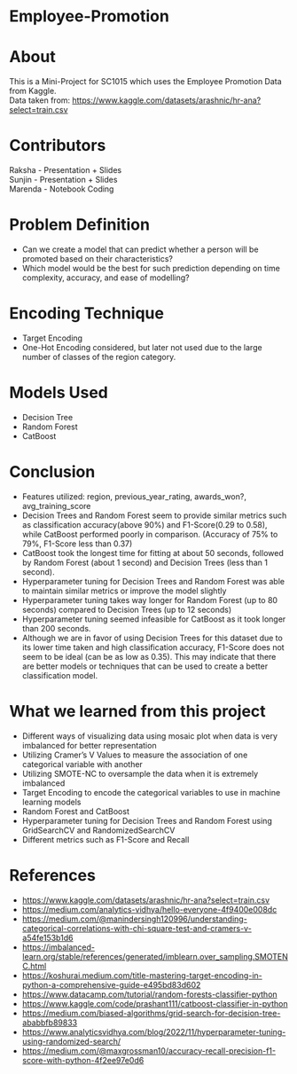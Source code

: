 # Employee-Promotion
# About
This is a Mini-Project for SC1015 which uses the Employee Promotion Data from Kaggle. \
Data taken from: https://www.kaggle.com/datasets/arashnic/hr-ana?select=train.csv

# Contributors
Raksha - Presentation + Slides \
Sunjin - Presentation + Slides \
Marenda - Notebook Coding

# Problem Definition
- Can we create a model that can predict whether a person will be promoted based on their characteristics?
- Which model would be the best for such prediction depending on time complexity, accuracy, and ease of modelling?

# Encoding Technique
- Target Encoding
- One-Hot Encoding considered, but later not used due to the large number of classes of the region category.

# Models Used
- Decision Tree
- Random Forest
- CatBoost

# Conclusion
- Features utilized: region, previous_year_rating, awards_won?, avg_training_score
- Decision Trees and Random Forest seem to provide similar metrics such as classification accuracy(above 90%) and F1-Score(0.29 to 0.58), while CatBoost performed poorly in comparison. (Accuracy of 75% to 79%, F1-Score less than 0.37)
- CatBoost took the longest time for fitting at about 50 seconds, followed by Random Forest (about 1 second) and Decision Trees (less than 1 second).
- Hyperparameter tuning for Decision Trees and Random Forest was able to maintain similar metrics or improve the model slightly
- Hyperparameter tuning takes way longer for Random Forest (up to 80 seconds) compared to Decision Trees (up to 12 seconds)
- Hyperparameter tuning seemed infeasible for CatBoost as it took longer than 200 seconds.
- Although we are in favor of using Decision Trees for this dataset due to its lower time taken and high classification accuracy, F1-Score does not seem to be ideal (can be as low as 0.35). This may indicate that there are better models or techniques that can be used to create a better classification model.

# What we learned from this project
- Different ways of visualizing data using mosaic plot when data is very imbalanced for better representation
- Utilizing Cramer’s V Values to measure the association of one categorical variable with another
- Utilizing SMOTE-NC to oversample the data when it is extremely imbalanced
- Target Encoding to encode the categorical variables to use in machine learning models
- Random Forest and CatBoost
- Hyperparameter tuning for Decision Trees and Random Forest using GridSearchCV and RandomizedSearchCV
- Different metrics such as F1-Score and Recall

# References
- https://www.kaggle.com/datasets/arashnic/hr-ana?select=train.csv
- https://medium.com/analytics-vidhya/hello-everyone-4f9400e008dc
- https://medium.com/@manindersingh120996/understanding-categorical-correlations-with-chi-square-test-and-cramers-v-a54fe153b1d6
- https://imbalanced-learn.org/stable/references/generated/imblearn.over_sampling.SMOTENC.html
- https://koshurai.medium.com/title-mastering-target-encoding-in-python-a-comprehensive-guide-e495bd83d602
- https://www.datacamp.com/tutorial/random-forests-classifier-python
- https://www.kaggle.com/code/prashant111/catboost-classifier-in-python
- https://medium.com/biased-algorithms/grid-search-for-decision-tree-ababbfb89833
- https://www.analyticsvidhya.com/blog/2022/11/hyperparameter-tuning-using-randomized-search/
- https://medium.com/@maxgrossman10/accuracy-recall-precision-f1-score-with-python-4f2ee97e0d6
